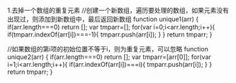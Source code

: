 1.去掉一个数组的重复元素
  //创建一个新数组，遍历要处理的数组，如果元素没有出现过，则添加到新数组中，最后返回新数组
    function unique1(arr) {
      if(arr.length===0) return [];
      var tmparr=[];
      for(var i=0;i<arr.length;i++){
        if(tmparr.indexOf(arr[i])===-1){
          tmparr.push(arr[i]);
        }
      }
      return tmparr;
    }
    
  //如果数组的第i项的初始位置不等于i，则为重复元素，可以忽略
    function  unique2(arr) {
      if(arr.length===0) return [];
      var tmparr=[arr[0]];
      for(var i=1;i<arr.length;i++){
        if(arr.indexOf(arr[i])===i){
          tmparr.push(arr[i]);
        }
      }
      return tmparr;
    }
